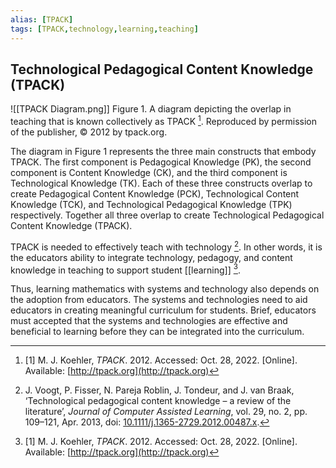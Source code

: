 ```yaml
---
alias: [TPACK]
tags: [TPACK,technology,learning,teaching]
---
```


## Technological Pedagogical Content Knowledge (TPACK)

![[TPACK Diagram.png]]
Figure 1. A diagram depicting the overlap in teaching that is known collectively as TPACK [^1]. Reproduced by permission of the publisher, © 2012 by tpack.org.

The diagram in Figure 1 represents the three main constructs that embody TPACK. The first component is Pedagogical Knowledge (PK), the second component is Content Knowledge (CK), and the third component is Technological Knowledge (TK). Each of these three constructs overlap to create Pedagogical Content Knowledge (PCK), Technological Content Knowledge (TCK), and Technological Pedagogical Knowledge (TPK) respectively. Together all three overlap to create Technological Pedagogical Content Knowledge (TPACK).

TPACK is needed to effectively teach with technology [^2]. In other words, it is the educators ability to integrate technology, pedagogy, and content knowledge in teaching to support student [[learning]] [^1]. 

Thus, learning mathematics with systems and technology also depends on the adoption from educators. The systems and technologies need to aid educators in creating meaningful curriculum for students. Brief, educators must accepted that the systems and technologies are effective and beneficial to learning before they can be integrated into the curriculum.

[^1]: [1] M. J. Koehler, _TPACK_. 2012. Accessed: Oct. 28, 2022. [Online]. Available: [http://tpack.org](http://tpack.org)
[^2]: J. Voogt, P. Fisser, N. Pareja Roblin, J. Tondeur, and J. van Braak, ‘Technological pedagogical content knowledge – a review of the literature’, _Journal of Computer Assisted Learning_, vol. 29, no. 2, pp. 109–121, Apr. 2013, doi: [10.1111/j.1365-2729.2012.00487.x](https://doi.org/10.1111/j.1365-2729.2012.00487.x).